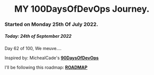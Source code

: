 <h1 align=center>
  MY 100DaysOfDevOps Journey.
</h1>

### Started on Monday 25th Of July 2022.
##### Today: 24th of September 2022

Day 62 of 100, We meuve....

Inspired by: MichealCade's [**90DaysOfDevOps**](https://github.com/MichaelCade/90DaysOfDevOps)

I'll be following this roadmap: [**ROADMAP**](https://devopslearning.medium.com/100-days-of-devops-day-100-thanks-everyone-and-happy-learning-f014f0aad490)

